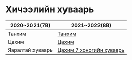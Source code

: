 # Хичээлийн хуваарь

2020~2021(7B) | 2021~2022(8B)
------------ | -------------
Танхим | [Танхим](./huvaari/8/tanhim)
Цахим | [Цахим](./huvaari/8/online)
Яаралтай хуваарь | [Цахим 7 хоногийн хуваарь](./huvaari/8/major)

